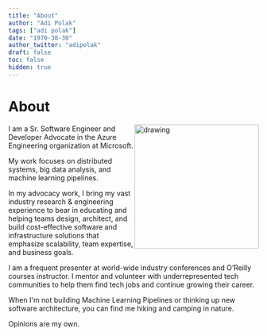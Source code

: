 ```yaml
---
title: "About"
author: "Adi Polak"
tags: ["adi polak"]
date: "1970-30-30"
author_twitter: "adipolak"
draft: false
toc: false
hidden: true
---
```


# About

<img style="float: right;width:250px;" src="https://databricks.com/wp-content/uploads/2020/11/Adi-Polak.jpg;" alt="drawing">



I am a Sr. Software Engineer and Developer Advocate in the Azure Engineering organization at Microsoft.

My work focuses on distributed systems, big data analysis, and machine learning pipelines.

In my advocacy work, I bring my vast industry research & engineering experience to bear in educating and helping teams design, architect, and build cost-effective software and infrastructure solutions that emphasize scalability, team expertise, and business goals.

I am a frequent presenter at world-wide industry conferences and O’Reilly courses instructor.
I mentor and volunteer with underrepresented tech communities to help them find tech jobs and continue growing their career.

When I'm not building Machine Learning Pipelines or thinking up new software architecture,
you can find me hiking and camping in nature.

Opinions are my own.

